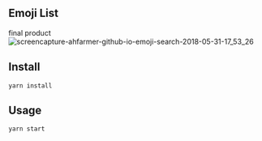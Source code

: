 Emoji List
---

final product 
![screencapture-ahfarmer-github-io-emoji-search-2018-05-31-17_53_26](https://user-images.githubusercontent.com/10586626/40810384-9b8ce246-64fb-11e8-82fb-be7848d486c8.png)



Install
---

`yarn install`



Usage
---

`yarn start`
